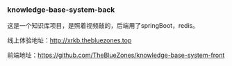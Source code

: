 ### knowledge-base-system-back

这是一个知识库项目，是照着视频敲的，后端用了springBoot，redis。

线上体验地址：http://xrkb.thebluezones.top

前端地址：https://github.com/TheBlueZones/knowledge-base-system-front
